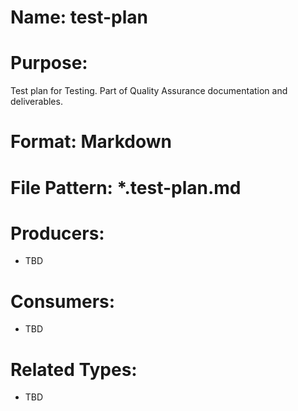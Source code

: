 # Name: test-plan

# Purpose:
Test plan for Testing. Part of Quality Assurance documentation and deliverables.

# Format: Markdown

# File Pattern: *.test-plan.md

# Producers:
- TBD

# Consumers:
- TBD

# Related Types:
- TBD
